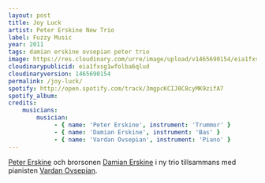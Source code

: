 ```yaml
---
layout: post
title: Joy Luck
artist: Peter Erskine New Trio
label: Fuzzy Music
year: 2011
tags: damian erskine ovsepian peter trio
image: https://res.cloudinary.com/urre/image/upload/v1465690154/eia1fxsg1wfolba6qlud.jpg
cloudinarypublicid: eia1fxsg1wfolba6qlud
cloudinaryversion: 1465690154
permalink: /joy-luck/
spotify: http://open.spotify.com/track/3mgpcKCIJ0C8cyMK9zifA7
spotify_album: 
credits:
    musicians:
        musician:
             - { name: 'Peter Erskine', instrument: 'Trummor' }
             - { name: 'Damian Erskine', instrument: 'Bas' }
             - { name: 'Vardan Ovsepian', instrument: 'Piano' }
---
```


<a href="http://sv.wikipedia.org/wiki/Peter_Erskine">Peter Erskine</a> och brorsonen <a href="http://www.damianerskine.com/">Damian Erskine</a> i ny trio tillsammans med pianisten <a href="http://www.allaboutjazz.com/php/musician.php?id=2078">Vardan Ovsepian</a>.